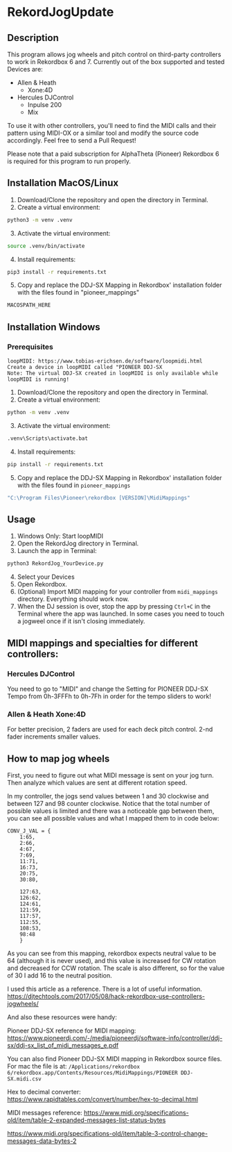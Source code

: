 # RekordJogUpdate

## Description

This program allows jog wheels and pitch control on third-party controllers to work in Rekordbox 6 and 7. Currently out of the box supported and tested Devices are:
-   Allen & Heath
    -   Xone:4D
-   Hercules DJControl
    -   Inpulse 200
    -   Mix

To use it with other controllers, you'll need to find the MIDI calls and their pattern using MIDI-OX or a similar tool and modify the source code accordingly. Feel free to send a Pull Request!

Please note that a paid subscription for AlphaTheta (Pioneer) Rekordbox 6 is required for this program to run properly.

## Installation MacOS/Linux

1. Download/Clone the repository and open the directory in Terminal.
2. Create a virtual environment:
```bash
python3 -m venv .venv
```
3. Activate the virtual environment:
```bash
source .venv/bin/activate
```
4. Install requirements:
```bash
pip3 install -r requirements.txt
```
5. Copy and replace the DDJ-SX Mapping in Rekordbox' installation folder with the files found in "pioneer_mappings"
```bash
MACOSPATH_HERE
```

## Installation Windows
### Prerequisites
    loopMIDI: https://www.tobias-erichsen.de/software/loopmidi.html
    Create a device in loopMIDI called "PIONEER DDJ-SX
    Note: The virtual DDJ-SX created in loopMIDI is only available while loopMIDI is running!

1. Download/Clone the repository and open the directory in Terminal.
2. Create a virtual environment:
```bash
python -m venv .venv
```
3. Activate the virtual environment:
```bash
.venv\Scripts\activate.bat
```
4. Install requirements:
```bash
pip install -r requirements.txt
```
5. Copy and replace the DDJ-SX Mapping in Rekordbox' installation folder with the files found in `pioneer_mappings`
```bash
"C:\Program Files\Pioneer\rekordbox [VERSION]\MidiMappings"
```

## Usage
1. Windows Only: Start loopMIDI
2. Open the RekordJog directory in Terminal.
3. Launch the app in Terminal:
```bash
python3 RekordJog_YourDevice.py
```
4. Select your Devices
5. Open Rekordbox.
6. (Optional) Import MIDI mapping for your controller from `midi_mappings` directory. Everything should work now.
5. When the DJ session is over, stop the app by pressing `Ctrl+C` in the Terminal where the app was launched. In some cases you need to touch a jogweel once if it isn't closing immediately.

## MIDI mappings and specialties for different controllers:
### Hercules DJControl
You need to go to "MIDI" and change the Setting for PIONEER DDJ-SX Tempo from 0h-3FFFh to 0h-7Fh in order for the tempo sliders to work!

### Allen & Heath Xone:4D

For better precision, 2 faders are used for each deck pitch control. 2-nd fader increments smaller values.

## How to map jog wheels

First, you need to figure out what MIDI message is sent on your jog turn. Then analyze which values are sent at different rotation speed.

In my controller, the jogs send values between 1 and 30 clockwise and between 127 and 98 counter clockwise. Notice that the total number of possible values is limited and there was a noticeable gap between them, you can see all possible values and what I mapped them to in code below:

```
CONV_J_VAL = {
    1:65,
    2:66,
    4:67,
    7:69,
    11:71,
    16:73,
    20:75,
    30:80,
    
    127:63,
    126:62,
    124:61,
    121:59,
    117:57,
    112:55,
    108:53,
    98:48
    }
```

As you can see from this mapping, rekordbox expects neutral value to be 64 (although it is never used), and this value is increased for CW rotation and decreased for CCW rotation. The scale is also different, so for the value of 30 I add 16 to the neutral position.

I used this article as a reference. There is a lot of useful information. https://djtechtools.com/2017/05/08/hack-rekordbox-use-controllers-jogwheels/

And also these resources were handy:

Pioneer DDJ-SX reference for MIDI mapping: https://www.pioneerdj.com/-/media/pioneerdj/software-info/controller/ddj-sx/ddj-sx_list_of_midi_messages_e.pdf 

You can also find Pioneer DDJ-SX MIDI mapping in Rekordbox source files. For mac the file is at: `/Applications/rekordbox 6/rekordbox.app/Contents/Resources/MidiMappings/PIONEER DDJ-SX.midi.csv`

Hex to decimal converter: https://www.rapidtables.com/convert/number/hex-to-decimal.html

MIDI messages reference: https://www.midi.org/specifications-old/item/table-2-expanded-messages-list-status-bytes

https://www.midi.org/specifications-old/item/table-3-control-change-messages-data-bytes-2
